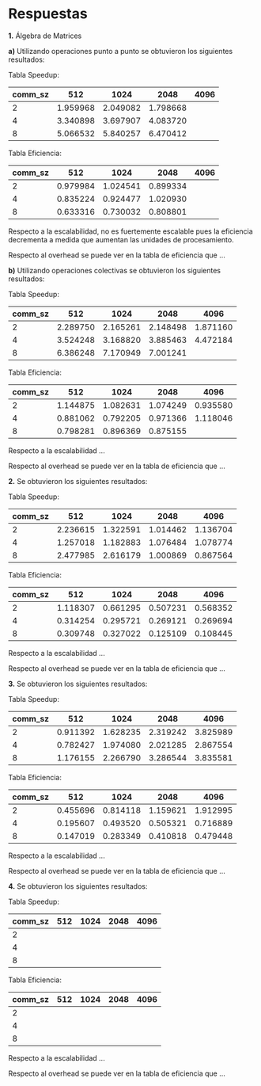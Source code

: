 # **Respuestas**


**1.** Álgebra de Matrices

  **a)** Utilizando operaciones punto a punto se obtuvieron los siguientes resultados:

  Tabla Speedup:

  | comm_sz | 512      | 1024     | 2048     | 4096 |
  | ------- | -------- | -------- | -------- | ---- |
  | 2       | 1.959968 | 2.049082 | 1.798668 |      |
  | 4       | 3.340898 | 3.697907 | 4.083720 |      |
  | 8       | 5.066532 | 5.840257 | 6.470412 |      |


  Tabla Eficiencia:

  | comm_sz | 512      | 1024     | 2048     | 4096 |
  | ------- | -------- | -------- | -------- | ---- |
  | 2       | 0.979984 | 1.024541 | 0.899334 |      |
  | 4       | 0.835224 | 0.924477 | 1.020930 |      |
  | 8       | 0.633316 | 0.730032 | 0.808801 |      |

  Respecto a la escalabilidad, no es fuertemente escalable pues la eficiencia decrementa a medida que aumentan las unidades de procesamiento. 

  Respecto al overhead se puede ver en la tabla de eficiencia que ...

  **b)** Utilizando operaciones colectivas se obtuvieron los siguientes resultados:

  Tabla Speedup:

  | comm_sz | 512      | 1024     | 2048     | 4096     |
  | ------- | -------- | -------- | -------- | -------- |
  | 2       | 2.289750 | 2.165261 | 2.148498 | 1.871160 |
  | 4       | 3.524248 | 3.168820 | 3.885463 | 4.472184 |
  | 8       | 6.386248 | 7.170949 | 7.001241 |          |

  Tabla Eficiencia:

  | comm_sz | 512      | 1024     | 2048     | 4096     |
  | ------- | -------- | -------- | -------- | -------- |
  | 2       | 1.144875 | 1.082631 | 1.074249 | 0.935580 |
  | 4       | 0.881062 | 0.792205 | 0.971366 | 1.118046 |
  | 8       | 0.798281 | 0.896369 | 0.875155 |          |

  Respecto a la escalabilidad ...

  Respecto al overhead se puede ver en la tabla de eficiencia que ...


**2.** Se obtuvieron los siguientes resultados:

Tabla Speedup:

  | comm_sz | 512      | 1024     | 2048     | 4096     |
  | ------- | -------- | -------- | -------- | -------- |
  | 2       | 2.236615 | 1.322591 | 1.014462 | 1.136704 |
  | 4       | 1.257018 | 1.182883 | 1.076484 | 1.078774 |
  | 8       | 2.477985 | 2.616179 | 1.000869 | 0.867564 |

  Tabla Eficiencia:

  | comm_sz | 512      | 1024     | 2048     | 4096     |
  | ------- | -------- | -------- | -------- | -------- |
  | 2       | 1.118307 | 0.661295 | 0.507231 | 0.568352 |
  | 4       | 0.314254 | 0.295721 | 0.269121 | 0.269694 |
  | 8       | 0.309748 | 0.327022 | 0.125109 | 0.108445 |

  Respecto a la escalabilidad ...

  Respecto al overhead se puede ver en la tabla de eficiencia que ...


**3.** Se obtuvieron los siguientes resultados:

Tabla Speedup:

  | comm_sz | 512      | 1024     | 2048     | 4096     |
  | ------- | -------- | -------- | -------- | -------- |
  | 2       | 0.911392 | 1.628235 | 2.319242 | 3.825989 |
  | 4       | 0.782427 | 1.974080 | 2.021285 | 2.867554 |
  | 8       | 1.176155 | 2.266790 | 3.286544 | 3.835581 |

  Tabla Eficiencia:

  | comm_sz | 512      | 1024     | 2048     | 4096     |
  | ------- | -------- | -------- | -------- | -------- |
  | 2       | 0.455696 | 0.814118 | 1.159621 | 1.912995 |
  | 4       | 0.195607 | 0.493520 | 0.505321 | 0.716889 |
  | 8       | 0.147019 | 0.283349 | 0.410818 | 0.479448 |

  Respecto a la escalabilidad ...

  Respecto al overhead se puede ver en la tabla de eficiencia que ...


**4.** Se obtuvieron los siguientes resultados:

Tabla Speedup:

  | comm_sz | 512 | 1024 | 2048 | 4096 |
  | ------- | --- | ---- | ---- | ---- |
  | 2       |     |      |      |      |
  | 4       |     |      |      |      |
  | 8       |     |      |      |      |

  Tabla Eficiencia:

  | comm_sz | 512 | 1024 | 2048 | 4096 |
  | ------- | --- | ---- | ---- | ---- |
  | 2       |     |      |      |      |
  | 4       |     |      |      |      |
  | 8       |     |      |      |      |

  Respecto a la escalabilidad ...

  Respecto al overhead se puede ver en la tabla de eficiencia que ...